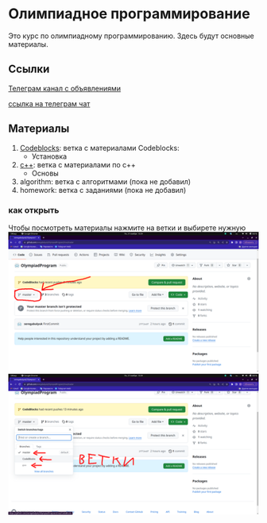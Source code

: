 # Олимпиадное программирование
Это курс по олимпиадному программированию.
Здесь будут основные материалы.

## Ссылки

[Телеграм канал с объявлениями](https://t.me/+NW1sDdOQji1lODMy)

[ссылка на телеграм чат](https://t.me/+qEHXpe7mnPYwMGQy)

## Материалы
1. [Codeblocks](https://github.com/seregabalyuk/OlympiadProgram/tree/CodeBlocks): ветка с материалами Codeblocks:
   - Установка
2. [с++](https://github.com/seregabalyuk/OlympiadProgram/tree/c++): ветка с материалами по с++
   - Основы
3. algorithm: ветка с алгоритмами (пока не добавил)
4. homework: ветка с заданиями (пока не добавил)

### как открыть
Чтобы посмотреть материалы нажмите на ветки и выбирете нужную 
![](photo/screen1.png)
![](photo/screen2.png)